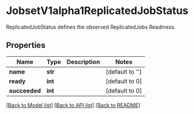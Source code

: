 # JobsetV1alpha1ReplicatedJobStatus

ReplicatedJobStatus defines the observed ReplicatedJobs Readiness.
## Properties
Name | Type | Description | Notes
------------ | ------------- | ------------- | -------------
**name** | **str** |  | [default to '']
**ready** | **int** |  | [default to 0]
**succeeded** | **int** |  | [default to 0]

[[Back to Model list]](../README.md#documentation-for-models) [[Back to API list]](../README.md#documentation-for-api-endpoints) [[Back to README]](../README.md)


